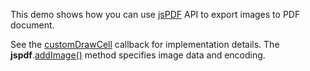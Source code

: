 This demo shows how you can use <a href="https://github.com/parallax/jsPDF" target="_blank">jsPDF</a> API to export images to PDF document.

See the [customDrawCell](/Documentation/ApiReference/Common/Object_Structures/ExportDataGridProps/#customDrawCell) callback for implementation details. The **jspdf**.<a href="https://raw.githack.com/parallax/jsPDF/master/docs/module-addImage.html#~addImage" target="_blank">addImage()</a> method specifies image data and encoding.